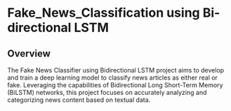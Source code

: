 # Fake_News_Classification using Bi-directional LSTM
## Overview
The Fake News Classifier using Bidirectional LSTM project aims to develop and train a deep learning model to classify news articles as either real or fake. Leveraging the capabilities of Bidirectional Long Short-Term Memory (BiLSTM) networks, this project focuses on accurately analyzing and categorizing news content based on textual data.
